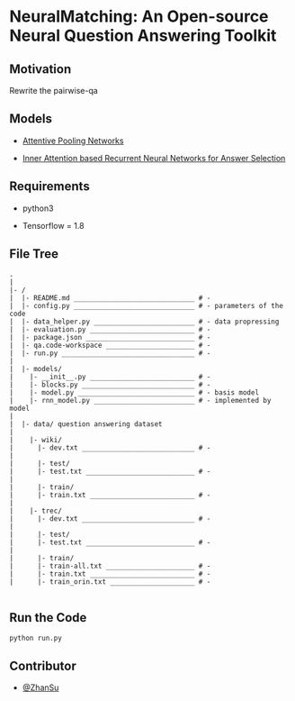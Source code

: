 <!-- ![NeuralMatching Logo](readme/logo.jpg) -->
# NeuralMatching: An Open-source Neural Question Answering Toolkit

## Motivation
Rewrite the pairwise-qa
## Models
- [Attentive Pooling Networks](https://arxiv.org/abs/1602.03609)

- [Inner Attention based Recurrent Neural Networks for Answer Selection](http://www.aclweb.org/anthology/P16-1122)

## Requirements
- python3

- Tensorflow = 1.8

## File Tree

````
.
|
|- /
|  |- README.md ______________________________ # -
|  |- config.py ______________________________ # - parameters of the code
|  |- data_helper.py _________________________ # - data propressing
|  |- evaluation.py __________________________ # -
|  |- package.json ___________________________ # -
|  |- qa.code-workspace ______________________ # -
|  |- run.py _________________________________ # -
|
|  |- models/
|    |- __init__.py __________________________ # -
|    |- blocks.py ____________________________ # -
|    |- model.py _____________________________ # - basis model 
|    |- rnn_model.py _________________________ # - implemented by model
|
|  |- data/ question answering dataset
|
|    |- wiki/
|      |- dev.txt ____________________________ # -
|
|      |- test/
|      |- test.txt ___________________________ # -
|
|      |- train/
|      |- train.txt __________________________ # -
|
|    |- trec/
|      |- dev.txt ____________________________ # -
|
|      |- test/
|      |- test.txt ___________________________ # -
|
|      |- train/
|      |- train-all.txt ______________________ # -
|      |- train.txt __________________________ # -
|      |- train_orin.txt _____________________ # -


````

## Run the Code

````
python run.py
````
## Contributor

-   [@ZhanSu](https://github.com/shuishen112)
